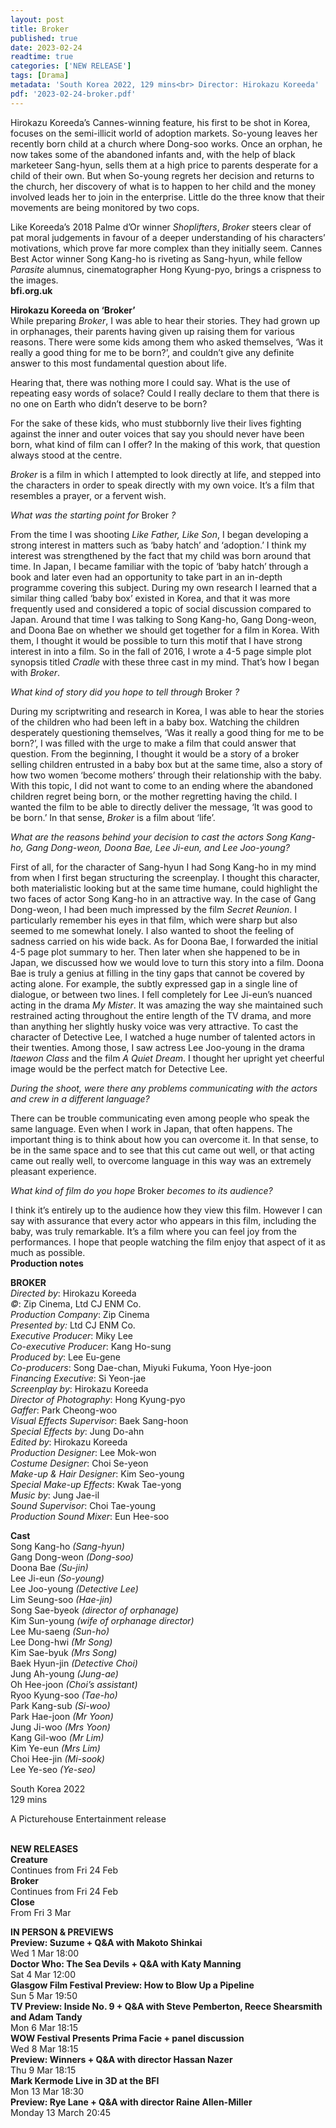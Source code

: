 ```yaml
---
layout: post
title: Broker
published: true
date: 2023-02-24
readtime: true
categories: ['NEW RELEASE']
tags: [Drama]
metadata: 'South Korea 2022, 129 mins<br> Director: Hirokazu Koreeda'
pdf: '2023-02-24-broker.pdf'
---
```


Hirokazu Koreeda’s Cannes-winning feature, his first to be shot in Korea, focuses on the semi-illicit world of adoption markets. So-young leaves her recently born child at a church where Dong-soo works. Once an orphan, he now takes some of the abandoned infants and, with the help of black marketeer Sang-hyun, sells them at a high price to parents desperate for a child of their own. But when So-young regrets her decision and returns to the church, her discovery of what is to happen to her child and the money involved leads her to join in the enterprise. Little do the three know that their movements are being monitored by two cops.

Like Koreeda’s 2018 Palme d’Or winner _Shoplifters_, _Broker_ steers clear of pat moral judgements in favour of a deeper understanding of his characters’ motivations, which prove far more complex than they initially seem. Cannes Best Actor winner Song Kang-ho is riveting as Sang-hyun, while fellow _Parasite_ alumnus, cinematographer Hong Kyung-pyo, brings a crispness to the images.  
**bfi.org.uk**  

**Hirokazu Koreeda on ‘Broker’**  
While preparing _Broker_, I was able to hear their stories. They had grown up in orphanages, their parents having given up raising them for various reasons. There were some kids among them who asked themselves, ‘Was it really a good thing for me to be born?’, and couldn’t give any definite answer to this most fundamental question about life.

Hearing that, there was nothing more I could say. What is the use of repeating easy words of solace? Could I really declare to them that there is no one on Earth who didn’t deserve to be born?

For the sake of these kids, who must stubbornly live their lives fighting against the inner and outer voices that say you should never have been born, what kind of film can I offer? In the making of this work, that question always stood at the centre.

_Broker_ is a film in which I attempted to look directly at life, and stepped into the characters in order to speak directly with my own voice. It’s a film that resembles a prayer, or a fervent wish.

_What was the starting point for_ Broker _?_

From the time I was shooting _Like Father, Like Son_, I began developing a strong interest in matters such as ‘baby hatch’ and ‘adoption.’ I think my interest was strengthened by the fact that my child was born around that time. In Japan, I became familiar with the topic of ‘baby hatch’ through a book and later even had an opportunity to take part in an in-depth programme covering this subject. During my own research I learned that a similar thing called ‘baby box’ existed in Korea, and that it was more frequently used and considered a topic of social discussion compared to Japan. Around that time I was talking to Song Kang-ho, Gang Dong-weon, and Doona Bae on whether we should get together for a film in Korea. With them, I thought it would be possible to turn this motif that I have strong interest in into a film. So in the fall of 2016, I wrote a 4-5 page simple plot synopsis titled _Cradle_ with these three cast in my mind. That’s how I began with _Broker_.

_What kind of story did you hope to tell through_ Broker _?_

During my scriptwriting and research in Korea, I was able to hear the stories of the children who had been left in a baby box. Watching the children desperately questioning themselves, ‘Was it really a good thing for me to be born?’, I was filled with the urge to make a film that could answer that question. From the beginning, I thought it would be a story of a broker selling children entrusted in a baby box but at the same time, also a story of how two women ‘become mothers’ through their relationship with the baby. With this topic, I did not want to come to an ending where the abandoned children regret being born, or the mother regretting having the child. I wanted the film to be able to directly deliver the message, ‘It was good to be born.’ In that sense, _Broker_ is a film about ‘life’.

_What are the reasons behind your decision to cast the actors Song Kang-ho, Gang Dong-weon, Doona Bae, Lee Ji-eun, and Lee Joo-young?_

First of all, for the character of Sang-hyun I had Song Kang-ho in my mind from when I first began structuring the screenplay. I thought this character, both materialistic looking but at the same time humane, could highlight the two faces of actor Song Kang-ho in an attractive way. In the case of Gang Dong-weon, I had been much impressed by the film _Secret Reunion_. I particularly remember his eyes in that film, which were sharp but also seemed to me somewhat lonely. I also wanted to shoot the feeling of sadness carried on his wide back. As for Doona Bae, I forwarded the initial 4-5 page plot summary to her. Then later when she happened to be in Japan, we discussed how we would love to turn this story into a film. Doona Bae is truly a genius at filling in the tiny gaps that cannot be covered by acting alone. For example, the subtly expressed gap in a single line of dialogue, or between two lines. I fell completely for Lee Ji-eun’s nuanced acting in the drama _My Mister_. It was amazing the way she maintained such restrained acting throughout the entire length of the TV drama, and more than anything her slightly husky voice was very attractive. To cast the character of Detective Lee, I watched a huge number of talented actors in their twenties. Among those, I saw actress Lee Joo-young in the drama _Itaewon Class_ and the film _A Quiet Dream_. I thought her upright yet cheerful image would be the perfect match for Detective Lee.

_During the shoot, were there any problems communicating with the actors and crew in a different language?_

There can be trouble communicating even among people who speak the same language. Even when I work in Japan, that often happens. The important thing is to think about how you can overcome it. In that sense, to be in the same space and to see that this cut came out well, or that acting came out really well, to overcome language in this way was an extremely pleasant experience.

_What kind of film do you hope_ Broker _becomes to its audience?_

I think it’s entirely up to the audience how they view this film. However I can say with assurance that every actor who appears in this film, including the baby, was truly remarkable. It’s a film where you can feel joy from the performances. I hope that people watching the film enjoy that aspect of it as much as possible.  
**Production notes**  

**BROKER**  
_Directed by_: Hirokazu Koreeda  
_©_: Zip Cinema, Ltd CJ ENM Co.  
_Production Company_: Zip Cinema  
_Presented by:_ Ltd CJ ENM Co.  
_Executive Producer_: Miky Lee  
_Co-executive Producer_: Kang Ho-sung  
_Produced by_: Lee Eu-gene  
_Co-producers_: Song Dae-chan, Miyuki Fukuma, Yoon Hye-joon  
_Financing Executive_: Si Yeon-jae  
_Screenplay by_: Hirokazu Koreeda  
_Director of Photography_: Hong Kyung-pyo  
_Gaffer_: Park Cheong-woo  
_Visual Effects Supervisor_: Baek Sang-hoon  
_Special Effects by_: Jung Do-ahn  
_Edited by_: Hirokazu Koreeda  
_Production Designer_: Lee Mok-won  
_Costume Designer_: Choi Se-yeon  
_Make-up & Hair Designer_: Kim Seo-young  
_Special Make-up Effects_: Kwak Tae-yong  
_Music by_: Jung Jae-il  
_Sound Supervisor_: Choi Tae-young  
_Production Sound Mixer_: Eun Hee-soo  

**Cast**  
Song Kang-ho _(Sang-hyun)_  
Gang Dong-weon _(Dong-soo)_  
Doona Bae _(Su-jin)_  
Lee Ji-eun _(So-young)_  
Lee Joo-young _(Detective Lee)_  
Lim Seung-soo _(Hae-jin)_  
Song Sae-byeok _(director of orphanage)_  
Kim Sun-young _(wife of orphanage director)_  
Lee Mu-saeng _(Sun-ho)_  
Lee Dong-hwi _(Mr Song)_  
Kim Sae-byuk _(Mrs Song)_  
Baek Hyun-jin _(Detective Choi)_  
Jung Ah-young _(Jung-ae)_  
Oh Hee-joon _(Choi’s assistant)_  
Ryoo Kyung-soo _(Tae-ho)_  
Park Kang-sub _(Si-woo)_  
Park Hae-joon _(Mr Yoon)_  
Jung Ji-woo _(Mrs Yoon)_  
Kang Gil-woo _(Mr Lim)_  
Kim Ye-eun _(Mrs Lim)_  
Choi Hee-jin _(Mi-sook)_  
Lee Ye-seo _(Ye-seo)_  

South Korea 2022  
129 mins  

A Picturehouse Entertainment release  
<br>

**NEW RELEASES**  
**Creature**  
Continues from Fri 24 Feb  
**Broker**  
Continues from Fri 24 Feb  
**Close**  
From Fri 3 Mar  

**IN PERSON & PREVIEWS**  
**Preview: Suzume + Q&A with Makoto Shinkai**  
Wed 1 Mar 18:00  
**Doctor Who: The Sea Devils + Q&A with Katy Manning**  
Sat 4 Mar 12:00  
**Glasgow Film Festival Preview: How to Blow Up a Pipeline**  
Sun 5 Mar 19:50  
**TV Preview: Inside No. 9 + Q&A with Steve Pemberton, Reece Shearsmith and Adam Tandy**  
Mon 6 Mar 18:15  
**WOW Festival Presents Prima Facie + panel discussion**  
Wed 8 Mar 18:15  
**Preview: Winners + Q&A with director Hassan Nazer**  
Thu 9 Mar 18:15  
**Mark Kermode Live in 3D at the BFI**  
Mon 13 Mar 18:30  
**Preview: Rye Lane + Q&A with director Raine Allen-Miller**  
Monday 13 March 20:45  
<!--stackedit_data:
eyJoaXN0b3J5IjpbLTE5Nzc0OTkzMTYsMTc5NTYyOTUyXX0=
-->